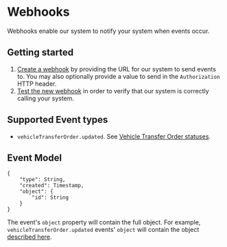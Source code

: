 # Webhooks
Webhooks enable our system to notify your system when events occur.

## Getting started
1. [Create a webhook](/docs/shipping-api/b3A6NDE4MzU1MzU-create-a-webhook) by providing the
 URL for our system to send events to. You may also optionally provide a value to send in the `Authorization` HTTP
  header.
2. [Test the new webhook](/docs/shipping-api/b3A6NDE4MzU1Mzc-test-a-webhook) in order to
 verify that our system is correctly calling your system.

## Supported Event types
* `vehicleTransferOrder.updated`. See [Vehicle Transfer Order statuses](/docs/shipping-api/ZG9jOjQxODQyNzE2-vto-statuses).

## Event Model
```
{
    "type": String,
    "created": Timestamp,
    "object": {
        "id": String
    }
}
```

The event's `object` property will contain the full object. For example, `vehicleTransferOrder.updated` events'
 `object` will contain the object [described here](/docs/shipping-api/b3A6NDE4MzU1Mjg-get-expanded-vehicle-transfer-order). 

